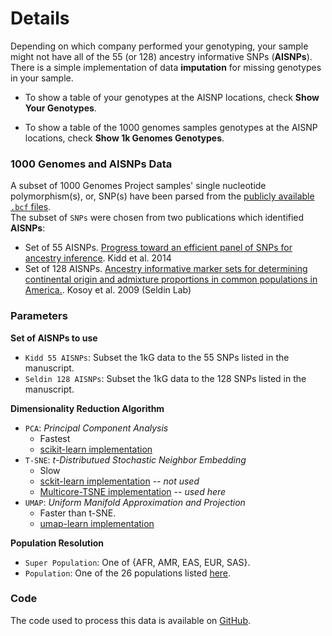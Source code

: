 # Details

Depending on which company performed your genotyping, your sample might not have all of the 55 (or 128) ancestry informative SNPs (**AISNPs**). There is a simple implementation of data **imputation** for missing genotypes in your sample.

* To show a table of your genotypes at the AISNP locations, check **Show Your Genotypes**.

* To show a table of the 1000 genomes samples genotypes at the AISNP locations, check **Show 1k Genomes Genotypes**.

### 1000 Genomes and AISNPs Data

A subset of 1000 Genomes Project samples' single nucleotide polymorphism(s), or, SNP(s) have been parsed from the [publicly available `.bcf` files](ftp.1000genomes.ebi.ac.uk/vol1/ftp/release/20130502/supporting/bcf_files/).  
The subset of `SNPs` were chosen from two publications which identified **AISNPs**:
  * Set of 55 AISNPs. [Progress toward an efficient panel of SNPs for ancestry inference](https://www.ncbi.nlm.nih.gov/pubmed?db=pubmed&cmd=Retrieve&dopt=citation&list_uids=24508742). Kidd et al. 2014
  * Set of 128 AISNPs. [Ancestry informative marker sets for determining continental origin and admixture proportions in common populations in America.](https://www.ncbi.nlm.nih.gov/pubmed?cmd=Retrieve&dopt=citation&list_uids=18683858). Kosoy et al. 2009 (Seldin Lab)

### Parameters
**Set of AISNPs to use**  
* `Kidd 55 AISNPs`: Subset the 1kG data to the 55 SNPs listed in the manuscript.
* `Seldin 128 AISNPs`: Subset the 1kG data to the 128 SNPs listed in the manuscript.

**Dimensionality Reduction Algorithm**
* `PCA`: *Principal Component Analysis*
  * Fastest
  * [scikit-learn implementation](https://scikit-learn.org/stable/modules/generated/sklearn.decomposition.PCA.html)
* `T-SNE`: *t-Distributued Stochastic Neighbor Embedding*
  * Slow
  * [sckit-learn implementation](https://scikit-learn.org/stable/modules/generated/sklearn.manifold.TSNE.html) -- *not used*
  * [Multicore-TSNE implementation](https://github.com/DmitryUlyanov/Multicore-TSNE) -- *used here*
* `UMAP`: *Uniform Manifold Approximation and Projection*
  * Faster than t-SNE.
  * [umap-learn implementation](https://umap-learn.readthedocs.io/en/latest/)

**Population Resolution**
* `Super Population`: One of {AFR, AMR, EAS, EUR, SAS}.
* `Population`: One of the 26 populations listed [here](http://www.internationalgenome.org/faq/which-populations-are-part-your-study/).

### Code  
The code used to process this data is available on [GitHub](https://github.com/arvkevi/ezancestry).